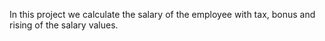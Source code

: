 In this project we calculate the salary of the employee with tax, bonus and rising of the salary values.
